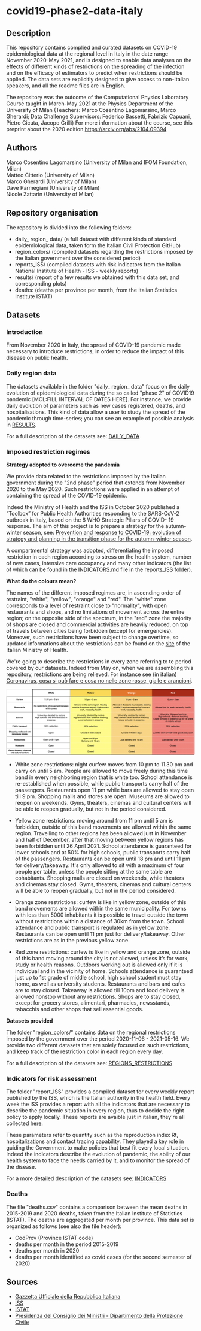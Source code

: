 # covid19-phase2-data-italy

## Description

This repository contains complied and curated datasets on COVID-19 epidemiological data at the regional level in Italy in the date range November 2020-May 2021, and is designed to enable data analyses on the effects of different kinds of restrictions on the spreading of the infection and on the efficacy of estimators to predict when restrictions should be applied. The data sets are explicitly designed to give access to non-Italian speakers, and all the readme files are in English. 

The repository was the outcome of the Computational Physics Laboratory Course taught in March-May 2021 at the Physics Department of the University of Milan
(Teachers: Marco Cosentino Lagomarsino, Marco Gherardi; Data Challenge Supervisors: Federico Bassetti, Fabrizio Capuani, Pietro Cicuta, Jacopo Grilli)
For more information about the course, see this preprint about the 2020 edition
https://arxiv.org/abs/2104.09394


## Authors 
Marco Cosentino Lagomarsino (University of Milan and IFOM Foundation, Milan)  
Matteo Citterio (University of Milan)  
Marco Gherardi  (University of Milan)  
Dave Parmegiani (University of Milan)  
Nicole Zattarin (University of Milan)


## Repository organisation
The repository is divided into the following folders:

- daily_ region_ data/ (a full dataset with different kinds of standard epidemiological data, taken form the Italian Civil Protection GitHub)
- region_colors/ (compiled datasets regarding the restrictions imposed by the Italian government over the considered period)
- reports_ISS/ (compiled datasets with risk indicators from the Italian National Institute of Health - ISS - weekly reports)
- results/ (report of a few results we obtained with this data set, and corresponding plots)
- deaths: (deaths per province per month, from the Italian Statistics Institute ISTAT)




## Datasets
### Introduction
From November 2020  in Italy, the spread of COVID-19 pandemic made necessary to introduce restrictions, in order to reduce the impact of this disease on public health.

### Daily region data
The datasets available in the folder "daily_ region_ data" focus on the daily evolution of epidemiological data during the so called "phase 2" of COVID19 pandemic [MCL:FILL INTERVAL OF DATES HERE]. For instance, we provide daily evolution of parameters such as new cases registered, deaths, and hospitalisations. This kind of data allow a user to study the spread of the pandemic through time-series; you can see an example of possible analysis in [RESULTS](https://github.com/nicolezatta/covid19-phase2-data-Italy/blob/main/results/RESULTS.md).

For a full description of the datasets see: [DAILY_DATA](https://github.com/nicolezatta/covid19-phase2-data-Italy/blob/main/daily_region_data/DAILY_DATA.md)

### Imposed restriction regimes
**Strategy adopted to overcome the pandemia**

We provide data related to the restrictions imposed by the Italian government during the "2nd phase" period that extends from November 2020 to the May 2020. Such restrictions were applied in an attempt of containing the spread of the COVID-19 epidemic. 

Indeed the Ministry of Health and the ISS in October 2020 published a “Toolbox” for Public Health Authorities responding to the SARS-CoV-2 outbreak in Italy, based on the 8 WHO Strategic Pillars of COVID- 19 response. The aim of this project is to prepare a strategy for the autumn-winter season, see:
[Prevention and response to COVID-19: evolution of strategy and planning in the transition phase for the autumn-winter season](https://github.com/nicolezatta/covid19-phase2-data-Italy/blob/main/COVID%2019_%20strategy_ISS_MoH.pdf).

A compartmental strategy was adopted, differentiating the imposed restriction in each region according to stress on the health system, number of new cases, intensive care occupancy and many other indicators (the list of which can be found in the [INDICATORS.md](https://github.com/nicolezatta/covid19-phase2-data-Italy/blob/main/reports_ISS/INDICATORS.md) file in the reports_ISS folder).


**What do the colours mean?**

The names of the different imposed regimes are, in ascending order of restraint, "white", "yellow", "orange" and "red". The "white" zone corresponds to a level of restraint close to "normality", with open restaurants and shops, and no limitations of movement across the entire region; on the opposite side of the spectrum, in the "red" zone the majority of shops are closed and commercial activities are heavily reduced, on top of travels between cities being forbidden (except for emergencies). Moreover, such restrictions have been subject to change overtime, so updated informations about the restrictions can be found on the [site](http://www.salute.gov.it/portale/nuovocoronavirus/dettaglioFaqNuovoCoronavirus.jsp?lingua=english&id=230#11) of the Italian Ministry of Health.

We're going to describe the restrictions in every zone referring to te period covered by our datasets. Indeed from May on, when we are assembling this repository, restrictions are being relieved. For instance see (in italian) [Coronavirus, cosa si può fare e cosa no nelle zone rosse, gialle e arancioni](https://www.ilsole24ore.com/art/coronavirus-mappa-e-restrizioni-zona-previste-nuovo-dpcm-ADDS4B0?refresh_ce=1).

![](results/images/zones_restrictions.png)

- White zone restrictions: night curfew moves from 10 pm to 11.30 pm and carry on until 5 am. People are allowed to move freely during this time band in every neighboring region that is white too. School attendance is re-established when possible, while public transports carry half of the passengers. Restaurants open 11 pm while bars are allowed to stay open till 9 pm. Shopping malls and stores are open. Museums are allowed to reopen on weekends. Gyms, theaters, cinemas and cultural centers will be able to reopen gradually, but not in the period considered.

- Yellow zone restrictions: moving around from 11 pm until 5 am is forbidden, outside of this band movements are allowed within the same region. Travelling to other regions has been allowed just in November and half of December, after that moving between yellow regions has been forbidden until 26 April 2021. School attendance is guaranteed for lower schools and at 50% for high schools, public transports carry half of the passengers. Restaurants can be open until 18 pm and until 11 pm for delivery/takeaway. It's only allowed to sit with a maximum of four people per table, unless the people sitting at the same table are cohabitants.
Shopping malls are closed on weekends, while theaters and cinemas stay closed. Gyms, theaters, cinemas and cultural centers will be able to reopen gradually, but not in the period considered.

- Orange zone restrictions: curfew is like in yellow zone, outside of this band movements are allowed within the same municipality. For towns with less than 5000 inhabitants it is possible to travel outside the town without restrictions within a distance of 30km from the town. School attendance and public transport is regulated as in yellow zone. Restaurants can be open until 11 pm just for delivery/takeaway. Other restrictions are as in the previous yellow zone. 

- Red zone restrictions: curfew is like in yellow and orange zone, outside of this band moving around the city is not allowed, unless it’s for work, study or health reasons. Outdoors working out is allowed only if it is individual and in the vicinity of home. Schools attendance is guaranteed just up to 1st grade of middle school, high school student must stay home, as well as university students. Restaurants and bars and cafes are to stay closed. Takeaway is allowed till 10pm and food delivery is allowed nonstop without any restrictions. Shops are to stay closed, except for grocery stores, alimentari, pharmacies, newsstands, tabacchis and other shops that sell essential goods.



**Datasets provided**

The folder "region_colors/" contains data on the regional restrictions imposed by the government over the period 2020-11-06 - 2021-05-16. We provide two different datasets that are solely focused on such restrictions, and keep track of the restriction color in each region every day.

For a full description of the datasets see: [REGIONS_RESTRICTIONS](https://github.com/nicolezatta/covid19-phase2-data-Italy/blob/main/region_colors/REGIONS_RESTRICTIONS.md)



### Indicators for risk assessment
The folder "report_ISS" provides a compiled dataset for every weekly report published by the ISS, which is the Italian authority in the health field. Every week the ISS provides a report with all the indicators that are necessary to describe the pandemic situation in every region, thus to decide the right policy to apply locally. These reports are avaible just in italian, they're all collected [here](https://www.iss.it/monitoraggio-settimanale).

These parameters refer to quantity such as the reproduction index Rt, hospitalizations and contact tracing capability. They played a key role in guiding the Government to make policies that best fit every local situation. Indeed the indicators describe the evolution of pandemic, the ability of our health system to face the needs carried by it, and to monitor the spread of the disease. 

For a more detailed description of the datasets see: [INDICATORS](https://github.com/nicolezatta/covid19-phase2-data-Italy/blob/main/reports_ISS/INDICATORS.md)

### Deaths
The file "deaths.csv" contains a comparison between the mean deaths in 2015-2019 and 2020 deaths, taken from the Italian Institute of Statistics (ISTAT). The deaths are aggregated per month per province. This data set is organized as follows (see also the file header):

- CodProv (Province ISTAT code) 
- deaths per month in the period 2015-2019
- deaths per month in 2020
- deaths per month identified as covid cases (for the second semester of 2020)

## Sources
- [Gazzetta Ufficiale della Repubblica Italiana](https://www.gazzettaufficiale.it/home)
- [ISS](https://www.iss.it/web/iss-en)
- [ISTAT](https://www.istat.it/en/archivio/240106)
- [Presidenza del Consiglio dei Ministri - Dipartimento della Protezione Civile](https://github.com/pcm-dpc)